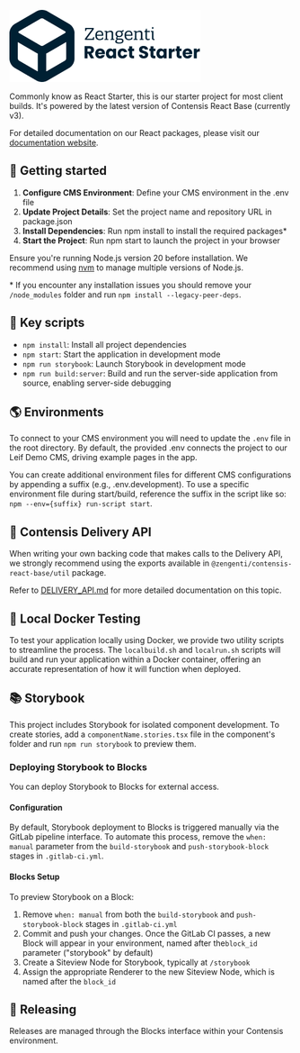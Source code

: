 ![Zengenti React Start](/readme.png)

Commonly know as React Starter, this is our starter project for most client builds. It's powered by the latest version of Contensis React Base (currently v3).

For detailed documentation on our React packages, please visit our [documentation website](https://react-starter.com/).

## 🔌 Getting started

1. **Configure CMS Environment**: Define your CMS environment in the .env file
2. **Update Project Details**: Set the project name and repository URL in package.json
3. **Install Dependencies**: Run npm install to install the required packages\*
4. **Start the Project**: Run npm start to launch the project in your browser

Ensure you're running Node.js version 20 before installation. We recommend using [nvm](https://github.com/nvm-sh/nvm) to manage multiple versions of Node.js.

\* If you encounter any installation issues you should remove your `/node_modules` folder and run `npm install --legacy-peer-deps`.

## 📜 Key scripts

- `npm install`: Install all project dependencies
- `npm start`: Start the application in development mode
- `npm run storybook`: Launch Storybook in development mode
- `npm run build:server`: Build and run the server-side application from source, enabling server-side debugging

## 🌎 Environments

To connect to your CMS environment you will need to update the `.env` file in the root directory. By default, the provided .env connects the project to our Leif Demo CMS, driving example pages in the app.

You can create additional environment files for different CMS configurations by appending a suffix (e.g., .env.development). To use a specific environment file during start/build, reference the suffix in the script like so: `npm --env={suffix} run-script start`.

## 🍃 Contensis Delivery API

When writing your own backing code that makes calls to the Delivery API, we strongly recommend using the exports available in `@zengenti/contensis-react-base/util` package.

Refer to [DELIVERY_API.md](https://gitlab.zengenti.com/starter-projects/react-starter/-/blob/master/DELIVERY_API.md) for more detailed documentation on this topic.

## 🐋 Local Docker Testing

To test your application locally using Docker, we provide two utility scripts to streamline the process. The `localbuild.sh` and `localrun.sh` scripts will build and run your application within a Docker container, offering an accurate representation of how it will function when deployed.

## 📚 Storybook

This project includes Storybook for isolated component development. To create stories, add a `componentName.stories.tsx` file in the component's folder and run `npm run storybook` to preview them.

### Deploying Storybook to Blocks

You can deploy Storybook to Blocks for external access.

#### Configuration

By default, Storybook deployment to Blocks is triggered manually via the GitLab pipeline interface. To automate this process, remove the `when: manual` parameter from the `build-storybook` and `push-storybook-block` stages in `.gitlab-ci.yml`.

#### Blocks Setup

To preview Storybook on a Block:

1. Remove `when: manual` from both the `build-storybook` and `push-storybook-block` stages in `.gitlab-ci.yml`
2. Commit and push your changes. Once the GitLab CI passes, a new Block will appear in your environment, named after the`block_id` parameter ("storybook" by default)
3. Create a Siteview Node for Storybook, typically at `/storybook`
4. Assign the appropriate Renderer to the new Siteview Node, which is named after the `block_id`

## 📢 Releasing

Releases are managed through the Blocks interface within your Contensis environment.
